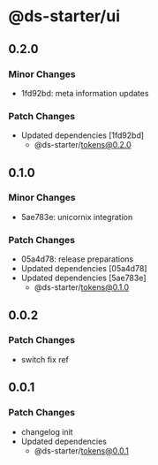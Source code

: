 # @ds-starter/ui

## 0.2.0

### Minor Changes

- 1fd92bd: meta information updates

### Patch Changes

- Updated dependencies [1fd92bd]
  - @ds-starter/tokens@0.2.0

## 0.1.0

### Minor Changes

- 5ae783e: unicornix integration

### Patch Changes

- 05a4d78: release preparations
- Updated dependencies [05a4d78]
- Updated dependencies [5ae783e]
  - @ds-starter/tokens@0.1.0

## 0.0.2

### Patch Changes

- switch fix ref

## 0.0.1

### Patch Changes

- changelog init
- Updated dependencies
  - @ds-starter/tokens@0.0.1
